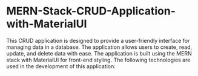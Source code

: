 # MERN-Stack-CRUD-Application-with-MaterialUI
This CRUD application is designed to provide a user-friendly interface for managing data in a database. The application allows users to create, read, update, and delete data with ease. The application is built using the MERN stack with MaterialUI for front-end styling. The following technologies are used in the development of this application:
